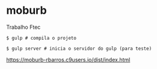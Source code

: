 # moburb
Trabalho Ftec

```
$ gulp # compila o projeto

$ gulp server # inicia o servidor do gulp (para teste)
```

https://moburb-rbarros.c9users.io/dist/index.html